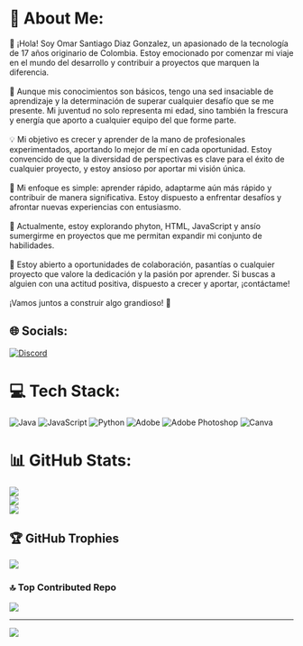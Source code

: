 # 💫 About Me:
👋 ¡Hola! Soy Omar Santiago Diaz Gonzalez, un apasionado de la tecnología de 17 años originario de Colombia. Estoy emocionado por comenzar mi viaje en el mundo del desarrollo y contribuir a proyectos que marquen la diferencia.<br><br>🌱 Aunque mis conocimientos son básicos, tengo una sed insaciable de aprendizaje y la determinación de superar cualquier desafío que se me presente. Mi juventud no solo representa mi edad, sino también la frescura y energía que aporto a cualquier equipo del que forme parte.<br><br>💡 Mi objetivo es crecer y aprender de la mano de profesionales experimentados, aportando lo mejor de mí en cada oportunidad. Estoy convencido de que la diversidad de perspectivas es clave para el éxito de cualquier proyecto, y estoy ansioso por aportar mi visión única.<br><br>🚀 Mi enfoque es simple: aprender rápido, adaptarme aún más rápido y contribuir de manera significativa. Estoy dispuesto a enfrentar desafíos y afrontar nuevas experiencias con entusiasmo.<br><br>🔧 Actualmente, estoy explorando phyton, HTML, JavaScript y ansío sumergirme en proyectos que me permitan expandir mi conjunto de habilidades.<br><br>🤝 Estoy abierto a oportunidades de colaboración, pasantías o cualquier proyecto que valore la dedicación y la pasión por aprender. Si buscas a alguien con una actitud positiva, dispuesto a crecer y aportar, ¡contáctame!<br><br>¡Vamos juntos a construir algo grandioso! 🚀


## 🌐 Socials:
[![Discord](https://img.shields.io/badge/Discord-%237289DA.svg?logo=discord&logoColor=white)](https://discord.gg/Omar_Santiago_Diaz_Gonzalez) 

# 💻 Tech Stack:
![Java](https://img.shields.io/badge/java-%23ED8B00.svg?style=for-the-badge&logo=openjdk&logoColor=white) ![JavaScript](https://img.shields.io/badge/javascript-%23323330.svg?style=for-the-badge&logo=javascript&logoColor=%23F7DF1E) ![Python](https://img.shields.io/badge/python-3670A0?style=for-the-badge&logo=python&logoColor=ffdd54) ![Adobe](https://img.shields.io/badge/adobe-%23FF0000.svg?style=for-the-badge&logo=adobe&logoColor=white) ![Adobe Photoshop](https://img.shields.io/badge/adobe%20photoshop-%2331A8FF.svg?style=for-the-badge&logo=adobe%20photoshop&logoColor=white) ![Canva](https://img.shields.io/badge/Canva-%2300C4CC.svg?style=for-the-badge&logo=Canva&logoColor=white)
# 📊 GitHub Stats:
![](https://github-readme-stats.vercel.app/api?username=OmarSantiagoDiazGonzalez&theme=gruvbox&hide_border=false&include_all_commits=false&count_private=false)<br/>
![](https://github-readme-streak-stats.herokuapp.com/?user=OmarSantiagoDiazGonzalez&theme=gruvbox&hide_border=false)<br/>
![](https://github-readme-stats.vercel.app/api/top-langs/?username=OmarSantiagoDiazGonzalez&theme=gruvbox&hide_border=false&include_all_commits=false&count_private=false&layout=compact)

## 🏆 GitHub Trophies
![](https://github-profile-trophy.vercel.app/?username=OmarSantiagoDiazGonzalez&theme=juicyfresh&no-frame=false&no-bg=true&margin-w=4)

### 🔝 Top Contributed Repo
![](https://github-contributor-stats.vercel.app/api?username=OmarSantiagoDiazGonzalez&limit=5&theme=dark&combine_all_yearly_contributions=true)

---
[![](https://visitcount.itsvg.in/api?id=OmarSantiagoDiazGonzalez&icon=0&color=0)](https://visitcount.itsvg.in)

<!-- Proudly created with GPRM ( https://gprm.itsvg.in ) -->
